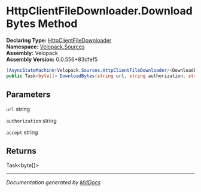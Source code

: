 ﻿<!--  
  <auto-generated>   
    The contents of this file were generated by a tool.  
    Changes to this file may be list if the file is regenerated  
  </auto-generated>   
-->

# HttpClientFileDownloader.DownloadBytes Method

**Declaring Type:** [HttpClientFileDownloader](../index.md)  
**Namespace:** [Velopack.Sources](../../index.md)  
**Assembly:** Velopack  
**Assembly Version:** 0.0.556+83dfef5

```csharp
[AsyncStateMachine(Velopack.Sources.HttpClientFileDownloader/<DownloadBytes>d__3)]
public Task<byte[]> DownloadBytes(string url, string authorization, string accept);
```

## Parameters

`url`  string

`authorization`  string

`accept`  string

## Returns

Task\<byte\[\]\>

___

*Documentation generated by [MdDocs](https://github.com/ap0llo/mddocs)*
